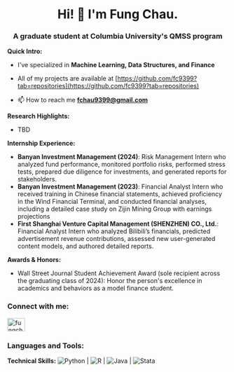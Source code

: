 <h1 align="center">Hi! 👋 I'm Fung Chau.</h1>
<h3 align="center">A graduate student at Columbia University's QMSS program</h3>

**Quick Intro:**

- I've specialized in **Machine Learning, Data Structures, and Finance**

- All of my projects are available at [https://github.com/fc9399?tab=repositories](https://github.com/fc9399?tab=repositories)

- 📫 How to reach me **fchau9399@gmail.com**

**Research Highlights:**  
- TBD

**Internship Experience:**  
- **Banyan Investment Management (2024)**: Risk Management Intern who analyzed fund performance, monitored portfolio risks, performed stress tests, prepared due diligence for investments, and generated reports for stakeholders.
- **Banyan Investment Management (2023)**: Financial Analyst Intern who received training in Chinese financial statements, achieved proficiency in the Wind Financial Terminal, and conducted financial analyses, including a detailed case study on Zijin Mining Group with earnings projections
- **First Shanghai Venture Capital Management (SHENZHEN) CO., Ltd.**: Financial Analyst Intern who analyzed Bilibili’s financials, predicted advertisement revenue contributions, assessed new user-generated content models, and authored detailed reports.

**Awards & Honors:**  
- Wall Street Journal Student Achievement Award (sole recipient across the graduating class of 2024): Honor the person's excellence in academics and behaviors as a model finance student.

<h3 align="left">Connect with me:</h3>
<p align="left">
<a href="https://linkedin.com/in/fungchau" target="blank"><img align="center" src="https://raw.githubusercontent.com/rahuldkjain/github-profile-readme-generator/master/src/images/icons/Social/linked-in-alt.svg" alt="fungchau" height="30" width="40" /></a>
</p>

<h3 align="left">Languages and Tools:</h3>

**Technical Skills:**  ![Python](https://img.shields.io/badge/-Python-3776AB?style=flat&logo=python&logoColor=white) | ![R](https://img.shields.io/badge/-R-276DC3?style=flat&logo=r&logoColor=white) | ![Java](https://img.shields.io/badge/-Java-007396?style=flat&logo=java&logoColor=white) | ![Stata](https://img.shields.io/badge/-Stata-1A2E54?style=flat&logo=stata&logoColor=white)

